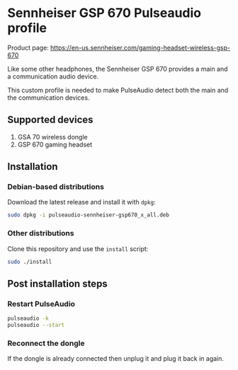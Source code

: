 # Sennheiser GSP 670 Pulseaudio profile

Product page: https://en-us.sennheiser.com/gaming-headset-wireless-gsp-670

Like some other headphones, the Sennheiser GSP 670 provides a main and a communication audio device.

This custom profile is needed to make PulseAudio detect both the main and the communication devices.

## Supported devices
1. GSA 70 wireless dongle
2. GSP 670 gaming headset

## Installation

### Debian-based distributions

Download the latest release and install it with `dpkg`:

```bash
sudo dpkg -i pulseaudio-sennheiser-gsp670_x_all.deb
```

### Other distributions

Clone this repository and use the `install` script:

```bash
sudo ./install
```

## Post installation steps

### Restart PulseAudio

```bash
pulseaudio -k
pulseaudio --start
```

### Reconnect the dongle

If the dongle is already connected then unplug it and plug it back in again.